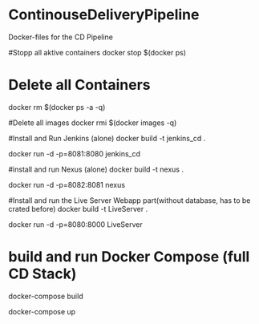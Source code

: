 # ContinouseDeliveryPipeline
Docker-files for the CD Pipeline

#Stopp all aktive containers
docker stop $(docker ps)

# Delete all Containers
docker rm $(docker ps -a -q)

#Delete all images
docker rmi $(docker images -q)


#Install and Run Jenkins (alone)
docker build -t jenkins_cd .

docker run -d -p=8081:8080 jenkins_cd

#install and run Nexus (alone)
docker build -t nexus .

docker run -d -p=8082:8081 nexus

#Install and run the Live Server Webapp part(without database, has to be crated before)
docker build -t LiveServer .

docker run -d -p=8080:8000 LiveServer

# build and run Docker Compose (full CD Stack) 
docker-compose build

docker-compose up


